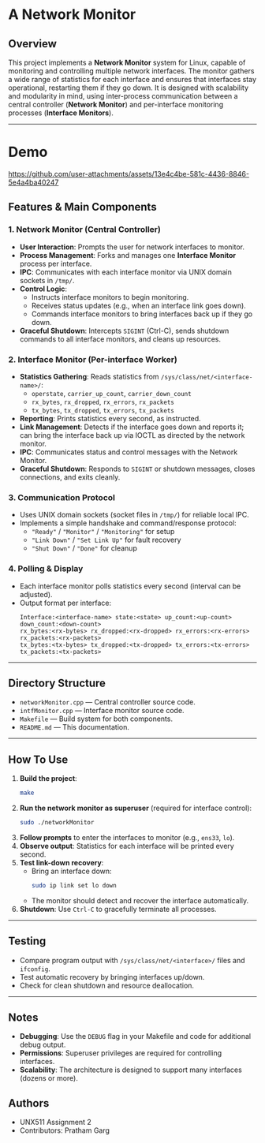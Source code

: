 # A Network Monitor

## Overview

This project implements a **Network Monitor** system for Linux, capable of monitoring and controlling multiple network interfaces. The monitor gathers a wide range of statistics for each interface and ensures that interfaces stay operational, restarting them if they go down. It is designed with scalability and modularity in mind, using inter-process communication between a central controller (**Network Monitor**) and per-interface monitoring processes (**Interface Monitors**).

---

# Demo



https://github.com/user-attachments/assets/13e4c4be-581c-4436-8846-5e4a4ba40247



## Features & Main Components

### 1. Network Monitor (Central Controller)

- **User Interaction**: Prompts the user for network interfaces to monitor.
- **Process Management**: Forks and manages one **Interface Monitor** process per interface.
- **IPC**: Communicates with each interface monitor via UNIX domain sockets in `/tmp/`.
- **Control Logic**:
  - Instructs interface monitors to begin monitoring.
  - Receives status updates (e.g., when an interface link goes down).
  - Commands interface monitors to bring interfaces back up if they go down.
- **Graceful Shutdown**: Intercepts `SIGINT` (Ctrl-C), sends shutdown commands to all interface monitors, and cleans up resources.

### 2. Interface Monitor (Per-interface Worker)

- **Statistics Gathering**: Reads statistics from `/sys/class/net/<interface-name>/`:
  - `operstate`, `carrier_up_count`, `carrier_down_count`
  - `rx_bytes`, `rx_dropped`, `rx_errors`, `rx_packets`
  - `tx_bytes`, `tx_dropped`, `tx_errors`, `tx_packets`
- **Reporting**: Prints statistics every second, as instructed.
- **Link Management**: Detects if the interface goes down and reports it; can bring the interface back up via IOCTL as directed by the network monitor.
- **IPC**: Communicates status and control messages with the Network Monitor.
- **Graceful Shutdown**: Responds to `SIGINT` or shutdown messages, closes connections, and exits cleanly.

### 3. Communication Protocol

- Uses UNIX domain sockets (socket files in `/tmp/`) for reliable local IPC.
- Implements a simple handshake and command/response protocol:
  - `"Ready"` / `"Monitor"` / `"Monitoring"` for setup
  - `"Link Down"` / `"Set Link Up"` for fault recovery
  - `"Shut Down"` / `"Done"` for cleanup

### 4. Polling & Display

- Each interface monitor polls statistics every second (interval can be adjusted).
- Output format per interface:
  ```
  Interface:<interface-name> state:<state> up_count:<up-count> down_count:<down-count>
  rx_bytes:<rx-bytes> rx_dropped:<rx-dropped> rx_errors:<rx-errors> rx_packets:<rx-packets>
  tx_bytes:<tx-bytes> tx_dropped:<tx-dropped> tx_errors:<tx-errors> tx_packets:<tx-packets>
  ```

---

## Directory Structure

- `networkMonitor.cpp` — Central controller source code.
- `intfMonitor.cpp` — Interface monitor source code.
- `Makefile` — Build system for both components.
- `README.md` — This documentation.

---

## How To Use

1. **Build the project**:
   ```sh
   make
   ```
2. **Run the network monitor as superuser** (required for interface control):
   ```sh
   sudo ./networkMonitor
   ```
3. **Follow prompts** to enter the interfaces to monitor (e.g., `ens33`, `lo`).
4. **Observe output**: Statistics for each interface will be printed every second.
5. **Test link-down recovery**:
   - Bring an interface down:
     ```sh
     sudo ip link set lo down
     ```
   - The monitor should detect and recover the interface automatically.
6. **Shutdown**: Use `Ctrl-C` to gracefully terminate all processes.

---

## Testing

- Compare program output with `/sys/class/net/<interface>/` files and `ifconfig`.
- Test automatic recovery by bringing interfaces up/down.
- Check for clean shutdown and resource deallocation.

---

## Notes

- **Debugging**: Use the `DEBUG` flag in your Makefile and code for additional debug output.
- **Permissions**: Superuser privileges are required for controlling interfaces.
- **Scalability**: The architecture is designed to support many interfaces (dozens or more).

## Authors

- UNX511 Assignment 2
- Contributors: Pratham Garg
